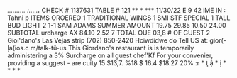*........*.*. :..*..*.**.*** CHECK # 1137631 TABLE # 121 ** * *** 11/30/22 E 9 42 iME IN : Tahni p ITEMS OROEREO 1 TRADITIONAL WINGS 1 SMI STF SPECIAL 1 TALL BUD LIGHT 2 1-1 SAM ADAMS SUMMER AMOUNT 19.75 29.85 10.50 24.00 SUBTOTAL urcharge AX 84.10 2.52 7 TOTAL OUE 03,8 # OF GUEST 2 Gíoí'dano's Las Vejas strip (702) 850-2420 Hciwdidwe do Tell US at: gìor(-Ịa(ios.c m/talk-tũ-us This Giordano's restaurant is is temporarily administering a 3% Surcharge on all guest chef'Kf For your convenier, providing a suggest - are cuity 15 $13,7. %18 $ 16.4 $18.27 20% :r * ţ ậ * ị * * * *